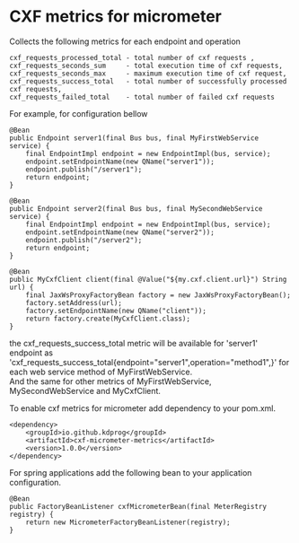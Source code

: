 # CXF metrics for micrometer

Collects the following metrics for each endpoint and operation 

    cxf_requests_processed_total - total number of cxf requests ,
    cxf_requests_seconds_sum     - total execution time of cxf requests,
    cxf_requests_seconds_max     - maximum execution time of cxf request,
    cxf_requests_success_total   - total number of successfully processed cxf requests,
    cxf_requests_failed_total    - total number of failed cxf requests

For example, for configuration bellow

    @Bean
    public Endpoint server1(final Bus bus, final MyFirstWebService service) {
        final EndpointImpl endpoint = new EndpointImpl(bus, service);
        endpoint.setEndpointName(new QName("server1"));
        endpoint.publish("/server1");
        return endpoint;
    }

    @Bean
    public Endpoint server2(final Bus bus, final MySecondWebService service) {
        final EndpointImpl endpoint = new EndpointImpl(bus, service);
        endpoint.setEndpointName(new QName("server2"));
        endpoint.publish("/server2");
        return endpoint;
    }
    
    @Bean
    public MyCxfClient client(final @Value("${my.cxf.client.url}") String url) {
        final JaxWsProxyFactoryBean factory = new JaxWsProxyFactoryBean();
        factory.setAddress(url);
        factory.setEndpointName(new QName("client"));
        return factory.create(MyCxfClient.class);
    }

the cxf_requests_success_total metric will be available for 'server1' endpoint as 'cxf_requests_success_total{endpoint="server1",operation="method1",}' for each web service method of MyFirstWebService.  
And the same for other metrics of MyFirstWebService, MySecondWebService and MyCxfClient.

To enable cxf metrics for micrometer add dependency to your pom.xml.

    <dependency>
        <groupId>io.github.kdprog</groupId>
        <artifactId>cxf-micrometer-metrics</artifactId>
        <version>1.0.0</version>
    </dependency>
    
For spring applications add the following bean to your application configuration.

    @Bean
    public FactoryBeanListener cxfMicrometerBean(final MeterRegistry registry) {
        return new MicrometerFactoryBeanListener(registry);
    }